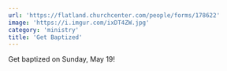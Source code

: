 ```yaml
---
url: 'https://flatland.churchcenter.com/people/forms/178622'
image: 'https://i.imgur.com/ixDT4ZW.jpg'
category: 'ministry'
title: 'Get Baptized'
---
```


Get baptized on Sunday, May 19!
